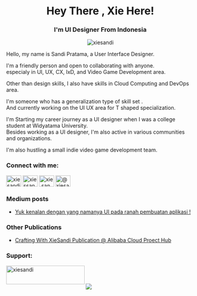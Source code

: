 <h1 align="center">Hey There , Xie Here!</h1>
<h3 align="center">I'm UI Designer From Indonesia</h3>

<p align="center"> <img src="https://komarev.com/ghpvc/?username=xiesandi&label=Profile%20views&color=0e75b6&style=flat" alt="xiesandi" /> </p>


Hello, my name is Sandi Pratama, a User Interface Designer.

I'm a friendly person and open to collaborating with anyone. </br>
especialy in UI, UX, CX, IxD, and Video Game Development area.

Other than design skills, I also have skills in Cloud Computing and DevOps area.

I'm someone who has a generalization type of skill set . </br>
And currently working on the UI UX area for T shaped specialization.

I'm Starting my career journey as a UI designer when I was a college student at Widyatama University. </br>
Besides working as a UI designer, I'm also active in various communities and organizations.

I'm also hustling a small indie video game development team.


<h3 align="left">Connect with me:</h3>
<p align="left">
<a href="https://twitter.com/xiesandi" target="blank"><img align="center" src="https://cdn.jsdelivr.net/npm/simple-icons@3.0.1/icons/twitter.svg" alt="xiesandi" height="30" width="40" /></a>
<a href="https://linkedin.com/in/xiesandi" target="blank"><img align="center" src="https://cdn.jsdelivr.net/npm/simple-icons@3.0.1/icons/linkedin.svg" alt="xiessandi" height="30" width="40" /></a>
<a href="https://instagram.com/xie.sandi" target="blank"><img align="center" src="https://cdn.jsdelivr.net/npm/simple-icons@3.0.1/icons/instagram.svg" alt="xie.sandi" height="30" width="40" /></a>
<a href="https://medium.com/@xiesandi" target="blank"><img align="center" src="https://cdn.jsdelivr.net/npm/simple-icons@3.0.1/icons/medium.svg" alt="@xiesandi" height="30" width="40" /></a>
</p>

### Medium posts
<!-- BLOG-POST-LIST:START -->
- [Yuk kenalan dengan yang namanya UI pada ranah pembuatan aplikasi !](https://xiesandi.medium.com/yuk-kenalan-dengan-yang-namanya-ui-pada-ranah-pembuatan-aplikasi-c2af8495bece?source=rss-c6b7541c49f------2)
<!-- BLOG-POST-LIST:END -->

### Other Publications
- [Crafting With XieSandi Publication @ Alibaba Cloud Proect Hub](https://www.alibabacloud.com/blog/crafting-with-xiesandi-a-video-game-about-handcrafting_597848)

<h3 align="left">Support:</h3>
<p><a href="https://www.buymeacoffee.com/xiesandi"> <img align="left" src="https://cdn.buymeacoffee.com/buttons/v2/default-yellow.png" height="50" width="210" alt="xiesandi" /></a></p><br><br>

![](https://hit.yhype.me/github/profile?user_id=30612722)
